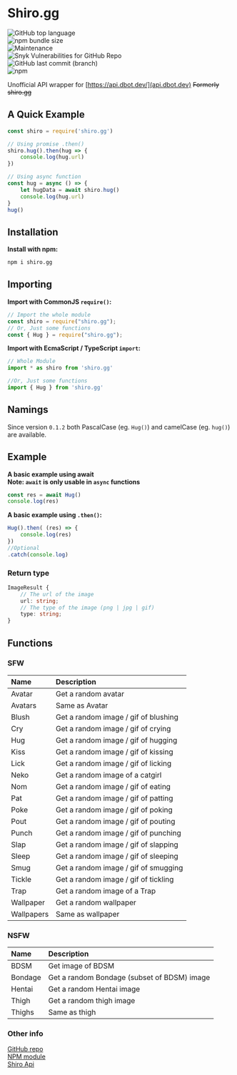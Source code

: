# Shiro.gg
![GitHub top language](https://img.shields.io/github/languages/top/moyshik7/shiro.gg)  
![npm bundle size](https://img.shields.io/bundlephobia/min/shiro.gg)  
![Maintenance](https://img.shields.io/maintenance/yes/2023)  
![Snyk Vulnerabilities for GitHub Repo](https://img.shields.io/snyk/vulnerabilities/github/moyshik7/shiro.gg)  
![GitHub last commit (branch)](https://img.shields.io/github/last-commit/moyshik7/shiro.gg/main)  
![npm](https://img.shields.io/npm/v/shiro.gg)  
  
  
Unofficial API wrapper for [https://api.dbot.dev/](api.dbot.dev) ~~Formerly shiro.gg~~  
  
## A Quick Example

```js
const shiro = require('shiro.gg')

// Using promise .then()
shiro.hug().then(hug => {
    console.log(hug.url)
})

// Using async function
const hug = async () => {
    let hugData = await shiro.hug()
    console.log(hug.url)
}
hug()
```

## Installation
**Install with npm:**  

```bash
npm i shiro.gg
```
  
## Importing
**Import with CommonJS `require()`:**  

```js
// Import the whole module
const shiro = require("shiro.gg");
// Or, Just some functions
const { Hug } = require("shiro.gg");
```

**Import with EcmaScript / TypeScript `import`:**  

```js
// Whole Module
import * as shiro from 'shiro.gg'

//Or, Just some functions
import { Hug } from 'shiro.gg'
```

  
## Namings
  
Since version `0.1.2` both PascalCase (eg. `Hug()`) and camelCase (eg. `hug()`) are available.  
  
## Example
  
**A basic example using await**  
**Note: `await` is only usable in `async` functions**

```js
const res = await Hug()
console.log(res)
```

**A basic example using `.then()`:**  

```js
Hug().then( (res) => {
    console.log(res)
})
//Optional
.catch(console.log)
```

### Return type
```ts
ImageResult {
    // The url of the image
    url: string;
    // The type of the image (png | jpg | gif)
    type: string;
}
```

  
  
## Functions
  
### SFW
  
| Name       | Description                          |
| :--------- | :----------------------------------- |
| Avatar     | Get a random avatar                  | 
| Avatars    | Same as Avatar                       |
| Blush      | Get a random image / gif of blushing |
| Cry        | Get a random image / gif of crying   | 
| Hug        | Get a random image / gif of hugging  |
| Kiss       | Get a random image / gif of kissing  |
| Lick       | Get a random image / gif of licking  |
| Neko       | Get a random image of a catgirl      |
| Nom        | Get a random image / gif of eating   |
| Pat        | Get a random image / gif of patting  |
| Poke       | Get a random image / gif of poking   |
| Pout       | Get a random image / gif of pouting  |
| Punch      | Get a random image / gif of punching |
| Slap       | Get a random image / gif of slapping |
| Sleep      | Get a random image / gif of sleeping |
| Smug       | Get a random image / gif of smugging |
| Tickle     | Get a random image / gif of tickling |
| Trap       | Get a random image of a Trap         |
| Wallpaper  | Get a random wallpaper               |
| Wallpapers | Same as wallpaper                    |

  
### NSFW
  
| Name       | Description                                 |
| :--------- | :------------------------------------------ |
| BDSM       | Get image of BDSM                           |
| Bondage    | Get a random Bondage (subset of BDSM) image |
| Hentai     | Get a random Hentai image                   |
| Thigh      | Get a random thigh image                    |
| Thighs     | Same as thigh                               |

  
  
  
### Other info
  
[GitHub repo](https://github.com/moyshik7/shiro.gg)  
[NPM module](https://www.npmjs.com/package/shiro.gg)  
[Shiro Api](https://shiro.gg/api)  
